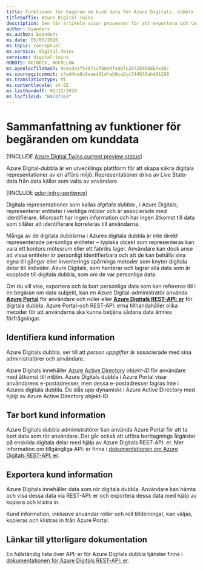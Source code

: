 ```yaml
---
title: Funktioner för begäran om kund data för Azure Digitals, dubbla
titleSuffix: Azure Digital Twins
description: Den här artikeln visar processer för att exportera och ta bort personliga data i Azure Digitals.
author: baanders
ms.author: baanders
ms.date: 05/05/2020
ms.topic: conceptual
ms.service: digital-twins
services: digital-twins
ROBOTS: NOINDEX, NOFOLLOW
ms.openlocfilehash: 9e8cd41f54871cf88e9f4d0fc207289b66b7e38c
ms.sourcegitcommit: c4ad4ba9c9aaed81dfab9ca2cc744930abd91298
ms.translationtype: MT
ms.contentlocale: sv-SE
ms.lasthandoff: 06/12/2020
ms.locfileid: "84737163"
---
```

# <a name="summary-of-customer-data-request-features"></a>Sammanfattning av funktioner för begäranden om kunddata

[!INCLUDE [Azure Digital Twins current preview status](../../includes/digital-twins-preview-status.md)]

Azure Digital-dubbla är en utvecklings plattform för att skapa säkra digitala representationer av en affärs miljö. Representationer drivs av Live State-data från data källor som valts av användare.

[!INCLUDE [gdpr-intro-sentence](../../includes/gdpr-intro-sentence.md)]

Digitala representationer som kallas *digitala dubbla* , i Azure Digitals, representerar entiteter i verkliga miljöer och är associerade med identifierare. Microsoft har ingen information och har ingen åtkomst till data som tillåter att identifierare korreleras till användarna. 

Många av de digitala dubblarna i Azures digitala dubbla är inte direkt representerade personliga entiteter – typiska objekt som representeras kan vara ett kontors mötesrum eller ett fabriks lager. Användare kan dock anse att vissa entiteter är personligt identifierbara och att de kan behålla sina egna till gångar eller inventerings spårnings metoder som knyter digitala delar till individer. Azure Digitals, som hanterar och lagrar alla data som är kopplade till digitala dubbla, som om de var personliga data.

Om du vill visa, exportera och ta bort personliga data som kan refereras till i en begäran om data subjekt, kan en Azure Digital-administratör använda [**Azure Portal**](https://portal.azure.com/) för användare och roller eller [**Azure Digitals REST-API: er**](how-to-use-apis-sdks.md) för digitala dubbla. Azure Portal-och REST-API: erna tillhandahåller olika metoder för att användarna ska kunna betjäna sådana data ämnes förfrågningar.

## <a name="identifying-customer-data"></a>Identifiera kund information

Azure Digitals dubbla, ser till att *person uppgifter* är associerade med sina administratörer och användare. 

Azure Digitals innehåller [Azure Active Directory](../active-directory/fundamentals/active-directory-whatis.md) *objekt-ID* för användare med åtkomst till miljön. Azure Digitals dubbla i Azure Portal visar användarens e-postadresser, men dessa e-postadresser lagras inte i Azures digitala dubbla. De slås upp dynamiskt i Azure Active Directory med hjälp av Azure Active Directory objekt-ID.

## <a name="deleting-customer-data"></a>Tar bort kund information

Azure Digitals dubbla administratörer kan använda Azure Portal för att ta bort data som rör användare. Det går också att utföra borttagnings åtgärder på enskilda digitala delar med hjälp av Azure Digitals REST-API: er. Mer information om tillgängliga API: er finns i [dokumentationen om Azure Digitals REST-API: er](https://docs.microsoft.com/rest/api/azure-digitaltwins/).

## <a name="exporting-customer-data"></a>Exportera kund information

Azure Digitals innehåller data som rör digitala dubbla. Användare kan hämta och visa dessa data via REST-API: er och exportera dessa data med hjälp av kopiera och klistra in. 

Kund information, inklusive användar roller och roll tilldelningar, kan väljas, kopieras och klistras in från Azure Portal. 

## <a name="links-to-additional-documentation"></a>Länkar till ytterligare dokumentation

En fullständig lista över API: er för Azure Digitals dubbla tjänster finns i [dokumentationen för Azure Digitals REST-API: er](https://docs.microsoft.com/rest/api/azure-digitaltwins/).